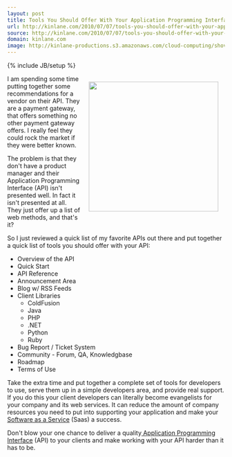 ```yaml
---
layout: post
title: Tools You Should Offer With Your Application Programming Interface (API)
url: http://kinlane.com/2010/07/07/tools-you-should-offer-with-your-application-program-interface-api/
source: http://kinlane.com/2010/07/07/tools-you-should-offer-with-your-application-program-interface-api/
domain: kinlane.com
image: http://kinlane-productions.s3.amazonaws.com/cloud-computing/shoveling-poop.jpg
---
```

{% include JB/setup %}<p><img class="alignnone" style="padding: 15px;" title="Shoveling Crap" src="http://kinlane-productions.s3.amazonaws.com/cloud-computing/shoveling-poop.jpg" alt="" width="300" align="right" />I am spending some time putting together some recommendations for a vendor on their API. They are a payment gateway, that offers something no other payment gateway offers. I really feel they could rock the market if they were better known.<p></p>
The problem is that they don't have a product manager and their Application Programming Interface (API) isn't presented well. In fact it isn't presented at all. They just offer up a list of web methods, and that's it?<p></p>
So I just reviewed a quick list of my favorite APIs out there and put together a quick list of tools you should offer with your API:
<ul class="mainlist">
	<li>Overview of the API</li>
	<li>Quick Start</li>
	<li>API Reference</li>
	<li>Announcement Area</li>
	<li>Blog w/ RSS Feeds</li>
	<li>Client Libraries
<ul class="mainlist">
	<li> ColdFusion</li>
	<li> Java</li>
	<li> PHP</li>
	<li> .NET</li>
	<li> Python</li>
	<li> Ruby</li>
</ul>
</li>
	<li>Bug Report / Ticket System</li>
	<li>Community - Forum, QA, Knowledgbase</li>
	<li>Roadmap</li>
	<li>Terms of Use</li>
</ul>
Take the extra time and put together a complete set of tools for developers to use, serve them up in a simple developers area, and provide real support. If you do this your client developers can literally become evangelists for your company and its web services. It can reduce the amount of company resources you need to put into supporting your application and make your <a href="http://www.kinlane.com/category/software-as-a-service-saas/">Software as a Service</a> (Saas) a success.<p></p>
Don't blow your one chance to deliver a quality<a href="http://www.kinlane.com/category/application-program-interface/"> Application Programming Interface</a> (API) to your clients and make working with your API harder than it has to be.</p>
